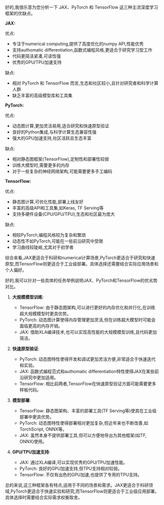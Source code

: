好的,我很乐意为您分析一下 JAX、PyTorch 和 TensorFlow 这三种主流深度学习框架的优缺点。

**JAX:**

优点:
- 专注于numerical computing,提供了高度优化的numpy API,性能优秀
- 支持authomatic differentiation,函数式编程风格,更适合于研究学习型工作
- 代码更简洁紧凑,可读性强
- 优秀的GPU/TPU加速支持

缺点:
- 相对 PyTorch 和 TensorFlow 而言,生态和社区较小,且针对研究者和科学计算人群
- 缺乏丰富的高级模型库和工具集

**PyTorch:**

优点: 
- 动态图计算,更加灵活易用,适合研究和快速原型验证
- 良好的Python集成,与科学计算生态兼容性强
- 强大的GPU加速支持,社区活跃且生态丰富

缺点:
- 相对静态图框架(TensorFlow),定制性和部署性较弱
- 训练大模型时,需要更多的内存
- 对于一些复杂的神经网络架构,可能需要更多手工编码

**TensorFlow:**

优点:
- 静态图计算,可优化性能,部署上线友好
- 丰富的高级API和工具集,如Keras, TF Serving等
- 支持多硬件设备(CPU/GPU/TPU),生态和社区最为庞大

缺点: 
- 相较PyTorch,编程风格较为复杂和繁琐
- 动态性不如PyTorch,可能在一些前沿研究中受限
- 学习曲线较陡峭,尤其对于初学者

综合来看,JAX更适合于科研和numerical计算场景,PyTorch更适合于研究和快速原型,而TensorFlow则更适合于工业级部署。具体选择还需要结合实际应用场景和个人偏好。



好的,我可以针对一些具体的任务举例说明JAX、PyTorch和TensorFlow的优劣势对比。

1. **大规模模型训练**:
   - TensorFlow: 由于静态图架构,可以进行更好的内存优化和并行化,在训练超大规模模型时更具优势。
   - PyTorch: 动态图计算使得内存管理更加灵活,但在训练超大模型时可能会面临更高的内存开销。
   - JAX: 借助XLA编译技术,也可以实现高性能的大规模模型训练,且代码更加简洁。

2. **快速原型验证**:
   - PyTorch: 动态图特性使得开发和调试更加灵活方便,非常适合于快速迭代和实验。
   - JAX: 函数式编程范式和authomatic differentiation特性使得JAX在某些前沿研究中更加适用。
   - TensorFlow: 相比前两者,TensorFlow在快速原型验证方面可能需要更多样板代码。

3. **模型部署**:
   - TensorFlow: 静态图架构、丰富的部署工具(TF Serving等)使其在工业级部署中更具优势。
   - PyTorch: 动态图特性使得部署相对更加复杂,但近年来也不断改善,如TorchScript, ONNX等。
   - JAX: 虽然本身不提供部署工具,但可以方便地导出为其他框架(如TF, ONNX)使用。

4. **GPU/TPU加速支持**:
   - JAX: 通过XLA编译,可以实现优秀的GPU/TPU加速性能。
   - PyTorch: 良好的GPU加速支持,但TPU支持相对较弱。
   - TensorFlow: 不仅有出色的GPU加速,也提供了专用的TPU支持。

总的来说,这三种框架各有特点,适用于不同的场景和需求。JAX更适合于科研领域,PyTorch更适合于快速实验和研究,而TensorFlow则更适合于工业级应用部署。具体选择时需要结合实际需求权衡取舍。